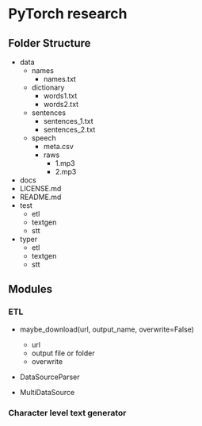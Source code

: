 # PyTorch research

## Folder Structure

- data
  - names
    - names.txt
  - dictionary
    - words1.txt
    - words2.txt
  - sentences
    - sentences_1.txt
    - sentences_2.txt
  - speech
    - meta.csv
    - raws
      - 1.mp3
      - 2.mp3
- docs
- LICENSE.md
- README.md
- test
  - etl
  - textgen
  - stt
- typer
  - etl
  - textgen
  - stt

## Modules

### ETL

- maybe_download(url, output_name, overwrite=False)
  - url
  - output file or folder
  - overwrite

- DataSourceParser
- MultiDataSource

### Character level text generator

###
